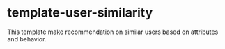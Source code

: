 # template-user-similarity
This template make recommendation on similar users based on attributes and behavior.
